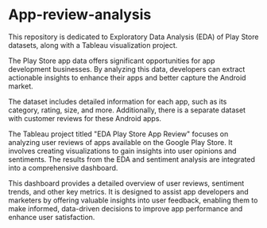 # App-review-analysis


This repository is dedicated to Exploratory Data Analysis (EDA) of Play Store datasets, along with a Tableau visualization project.

The Play Store app data offers significant opportunities for app development businesses. By analyzing this data, developers can extract actionable insights to enhance their apps and better capture the Android market.

The dataset includes detailed information for each app, such as its category, rating, size, and more. Additionally, there is a separate dataset with customer reviews for these Android apps.

The Tableau project titled "EDA Play Store App Review" focuses on analyzing user reviews of apps available on the Google Play Store. It involves creating visualizations to gain insights into user opinions and sentiments. The results from the EDA and sentiment analysis are integrated into a comprehensive dashboard.

This dashboard provides a detailed overview of user reviews, sentiment trends, and other key metrics. It is designed to assist app developers and marketers by offering valuable insights into user feedback, enabling them to make informed, data-driven decisions to improve app performance and enhance user satisfaction.
